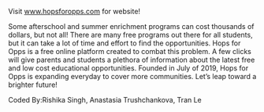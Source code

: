 Visit www.hopsforopps.com for website! 

Some afterschool and summer enrichment programs can cost thousands of dollars, but not all! There are many free programs out there for all students, but it can take a lot of time and effort to find the opportunities. Hops for Opps is a free online platform created to combat this problem. A few clicks will give parents and students a plethora of information about the latest free and low cost educational opportunities. Founded in July of 2019, Hops for Opps is expanding everyday to cover more communities. Let’s leap toward a brighter future!

Coded By:Rishika Singh, Anastasia Trushchankova, Tran Le
